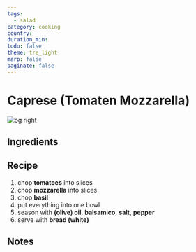 ```yaml
---
tags:
  - salad
category: cooking
country: 
duration_min: 
todo: false
theme: tre_light
marp: false
paginate: false
---
```


# Caprese (Tomaten Mozzarella)

![bg right](../../gfx/PXL_20250318_080215440.jpg)

## Ingredients

## Recipe
1. chop **tomatoes** into slices
1. chop **mozzarella** into slices
1. chop **basil**
1. put everything into one bowl
1. season with **(olive) oil**, **balsamico**, **salt**, **pepper**
1. serve with **bread (white)**


## Notes
